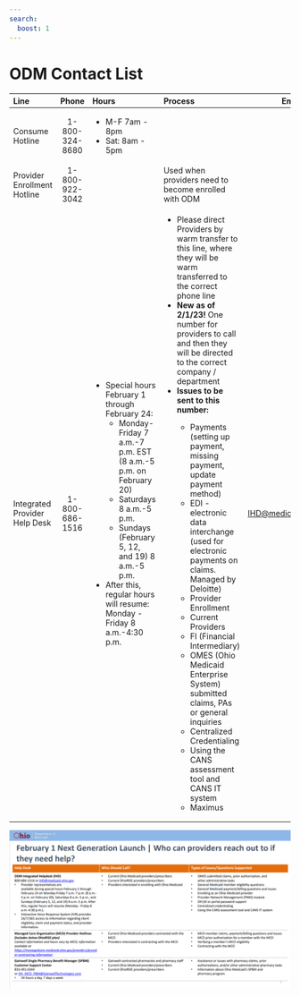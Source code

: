```yaml
---
search:
  boost: 1
---
```


# ODM Contact List

| Line | Phone | Hours | Process | Email |
| :--- | :---: | :--- | :--- | :---: |
Consume Hotline | 1-800-324-8680 | <ul><li>M-F 7am - 8pm</li><li>Sat: 8am - 5pm</li></ul> | | |
| Provider Enrollment Hotline | 1-800-922-3042 | | Used when providers need to become enrolled with ODM | |
| Integrated Provider Help Desk | 1-800-686-1516 | <ul><li>Special hours February 1 through February 24: <ul><li>Monday-Friday 7 a.m.-7 p.m. EST (8 a.m.-5 p.m. on February 20)</li><li>Saturdays 8 a.m.-5 p.m.</li><li>Sundays (February 5, 12, and 19) 8 a.m.-5 p.m.</li></ul><li>After this, regular hours will resume: Monday - Friday 8 a.m.-4:30 p.m.</li></ul> | <ul><li>Please direct Providers by warm transfer to this line, where they will be warm transferred to the correct phone line</li><li>**New as of 2/1/23!** One  number for providers to call and then they will be directed to the correct company / department</li><li>**Issues to be sent to this number:**</li><ul><li>Payments (setting up payment, missing payment, update payment method)</li><li>EDI - electronic data interchange (used for electronic payments on claims. Managed by Deloitte)</li><li>Provider Enrollment</li><li>Current Providers</li><li>FI (Financial Intermediary)</li><li>OMES (Ohio Medicaid Enterprise System) submitted claims, PAs or general inquiries</li><li>Centralized Credentialing</li><li>Using the CANS assessment tool and CANS IT system</li><li>Maximus</li></ul></ul> | IHD@medicaid.ohio.gov |

![Alt text](ODM%20Contact%20List%20-%20Next%20Genertation%20Launch.png)
